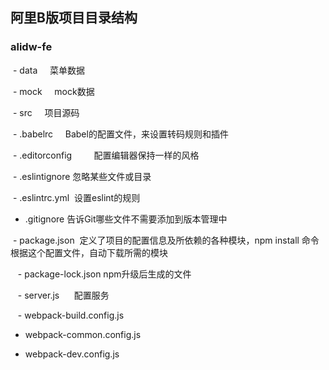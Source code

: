 ## 阿里B版项目目录结构

### alidw-fe

  - data                  菜单数据
  
  - mock                  mock数据

  - src                   项目源码

  - .babelrc              Babel的配置文件，来设置转码规则和插件

  - .editorconfig         配置编辑器保持一样的风格

  - .eslintignore  忽略某些文件或目录
  
  - .eslintrc.yml  设置eslint的规则
  
  - .gitignore 告诉Git哪些文件不需要添加到版本管理中
  
  - package.json  定义了项目的配置信息及所依赖的各种模块，npm install 命令根据这个配置文件，自动下载所需的模块
  
  
  - package-lock.json  npm升级后生成的文件
  
  
  - server.js      配置服务
  
  
  - webpack-build.config.js
  
  - webpack-common.config.js
  
  - webpack-dev.config.js
  
